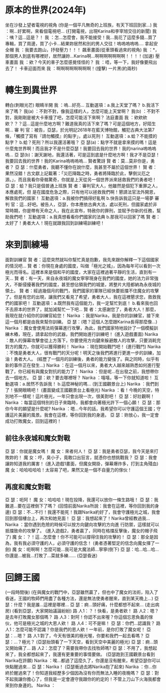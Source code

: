 # 原本的世界(2024年)
   坐在沙發上望者電視的視角
(你是一個平凡無奇的上班族，有天下班回到家...)
   我   ：啊...好累啊，來看個電視吧...
(打開電視，出現Karina和李宰旭交往的新聞)
   我   ：咦？這...這是？！
   我   ：怎...怎麼會，我不能接受！我...我花了這麼多錢...買了專輯，買了周邊，買了小卡...結果妳居然和別的男人交往！嗚嗚嗚嗚嗚....
   拿起安全帽
   我   ：我要去跑山，抒發壓力！！！
   飆車畫面(從車頭看過來的視角)
我   ：*，那個男人到底有哪裡好，居然讓妳...Karina啊...啊啊啊啊啊啊啊！！！！(加速)
   壓車畫面
   我   ：欸？今天的車子怎麼感覺怪怪的？
   我   ：唔，等一下，我好像要飛出去了！
   卡車迎面而來
   我   ：啊啊啊啊啊啊啊啊！(撞擊)
一片黑(約兩秒)
# 轉生到異世界
轉白(刺眼光芒)
   眼睛半開
   我   ：嗚...好亮...
   互動選項：a.我上天堂了嗎？
   b.我活下來了嗎？
   我(a)  ：不對不對，像我這樣的人，怎麼可能上天堂啊？
   我(b)  ：不對不對，我剛剛是被大卡車撞了吧，怎麼可能活下來啊？
   法庭畫面
   我   ：欸欸欸欸？？？這...這是什麼地方啊？難道我真的活下來了嗎？可是這個地方，好陌生啊...
   審 判 官：被告，亞瑟，於光明記2618年在藍天博物館，觸犯古典大法第7條，「觸摸了寫有『請勿觸摸』的點字」，處以死刑！
   互動選項：a.蛤？不能摸的點字？
   b.蛤？死刑？所以我還活著哦？
   亞 瑟(a)：點字不就是拿來摸的嗎！這是什麼鬼世界啊！而且我才不是什麼亞瑟！我要回去我的世界！我的narina嗚嗚嗚嗚...
   亞 瑟(b)：謝天謝地，我還活著，可是這到底是什麼地方啊！我才不是亞瑟！我要回去我的世界！我的Karina嗚嗚嗚嗚...
   賢者驚訝
   賢    者：莫...莫非你是，勇者？
   亞    瑟：什麼勇者，我聽不懂你在說什麼，我甚至不屬於這個世界！
   賢    者：果然沒錯！古文獻上記載著：「災厄降臨之時，勇者將降臨於此，擊倒災厄之源。」，而且我看你骨骼驚奇，你就是上天從另一個世界派來拯救我們的勇者吧！
   亞    瑟：蛤？我只是個普通上班族
   賢    者：審判官大人，他雖然是個犯下重罪之人，本應處死，但 是在國度危急之際，只有他可以拯救我們啊！懇請法官法外開恩，解救我們的國家！
   互動選項：a.我被你們搞得好亂啊
   b.快告訴我這只是一場夢
   審 判 官：這...好吧。被告人，亞瑟，你本應依古典大法，處以死刑，但國家處於非常時期，你是帶有天命之人，我在此宣布，特赦你的罪刑，並賦予你新的任務，幫助我們吧！
   互動選項：a.我真想看看你們國家的法典
   b.那我可以回家了嗎
   賢    者：太好了！勇者大人！現在就跟我回到訓練場訓練吧！
# 來到訓練場
   面對訓練官
   賢    者：這麼突然就叫你幫忙真是抱歉，我先來跟你解釋一下這個國家的情況吧...
   賢    者：你現在身處的國度，叫做「極光之城」，因為每年可以看到一次極光而得名。這裡本來是個和平的國度，大家在這裡過著平靜的生活，直到有一天...
   賢    者：有一天，來自永夜城的魔女寧寧現身在我們的國度，她的法力非常強大，不斷侵擾著我們的國度，甚至想佔領我們的城堡，將整片大陸都納為永夜城的領土。
   賢    者：經過幾個月的戰鬥，我們國家的軍隊已經快要抵擋不住魔女的攻擊了。但是有您的出現，讓我們又看見了希望，勇者大人，我在這裡懇求您，救救我們的國家吧！
   互動選項：a.既然我有這個能力，我一定幫忙到底！
   b.看來我也回不去原本的世界了，就加減幫忙一下吧...
   賢    者：太感謝您了，勇者大人！那麼，我現在就介紹你的訓練官給您！
   Narika ：我是Narika，我是你的訓練官，接下來這一個月都是由我來幫你訓練。
亞    瑟：(嗯？這個人怎麼跟Karina長得那麼像…)
   Narika ：魔女會使用法術彈幕進行攻擊，為此，我們國家特地設計了一個模擬訓練木樁，現在，請拿起你的武器，我們開始進行訓練吧！
(進入遊戲畫面)
   Narika ：敵人的彈幕攻擊會從上方落下，你要使用方向鍵來躲避敵人的攻擊，只要消耗完對方的魔力，你就可以獲得勝利！
   Narika ：現在開始戰鬥吧！
(進行戰鬥)
   Narika ：不愧是勇者大人，很有戰鬥的天分呢！明天之後我們將進行更進一步的訓練，加油！勇者大人。
(經歷了一個月的訓練後，勇者的能力變強了。與之同時，似乎有新的事件正在發生...)
   Narika ：在這一個月以來，勇者大人越來越熟悉如何進行聖戰了，你已經有與魔女對抗的能力了！
   Narika ：但是呢...在出發之前，我想帶你去一個地方。
   亞    瑟：欸？要去哪裡呀？
   Narika ：嘻嘻，等一下你就知道啦！
   互動選項：a.居然不告訴我！
   b.這麼神秘的嗎...
(到王國觀景台上)
   Narika ：我們到了！張開眼睛吧！
(畫面變成王國觀景台上看極光)
   Narika ：看！今晚的天空，特別地不一樣呢！這片極光，一年只會出現一次，很美對吧！
   亞    瑟：好壯觀啊！
   Narika ：每當這個特別的日子來臨時，我都會向著極光許下一個心願！
   亞    瑟：那你今年的願望是什麼呢?
   Narika ：嗯...今年的話，我希望你可以守護這個王國；守護這片美麗的風景。我會在這裡，等你回到我的身邊。
   亞    瑟：妳放心，我一定會成功打敗魔女，回到這裡的！
## 前往永夜城和魔女對戰
   亞    瑟：你就是魔女嗎！
   魔    女：來者何人！
   亞    瑟：我是勇者亞瑟，我今天是來打敗妳的！
   魔    女：哼，臭小子，竟敢口出狂言，就憑你也想挑戰我？
   亞    瑟：我會讓妳知道我的厲害！
(進入遊戲1畫面，但魔女開掛，彈幕爆炸多，打到主角殘血)
   魔    女：哈哈哈哈哈！太容易了吧，果然又是一個不自量力的傢伙！
## 再度和魔女對戰
   亞    瑟：呃阿！
   魔    女：哈哈哈！現在投降，我還可以放你一條生路哦！
   亞    瑟：我難道...要在這裡倒下了嗎？
(回憶前面Narika所說：我會在這裡，等你回到我的身邊)
   亞    瑟：不...不行！我還不能死！我跟Narika約好了，我會守護極光之城，我會回到那個樓台上，再次和她見面！
   亞    瑟：我想起來了！Narika曾經教過我...
   Narika ：當你遇到危險的時候可以按方向鍵向攻擊的方向進    行防禦，這樣就可以抵擋致命的攻擊了。
(進入遊戲2，勇者贏了，同時在格擋反擊後，魔女的帽子飛了)
   魔    女：？！這...怎麼會！你不可能可以撐得住我的攻擊的！
   亞    瑟：那全是因為，我有我必須守護的人，必須守護的信念！
   (勇者憑著堅定的信念向魔女揮了一劍)
魔    女：呃啊啊！怎麼可能...我可是大魔法師...寧寧(倒下)
   亞    瑟：哈...哈...哈...你還是...被我...打敗了...菜就多練......
(亞瑟昏迷)
# 回歸王國
   (一段時間後)
(在與魔女的戰鬥中，亞瑟雖然贏了，但也中了魔女的法術，陷入了昏迷，王國的牧師們用盡了各種方法，還是無法使勇者醒來，直到某天晚上...)
   亞    瑟：什麼？我是誰...這裡是哪裡...
   亞    瑟：痾...頭好痛，什麼都想不起來...
   (走出病房)
(看到亞瑟，大家開始議論紛紛)
   路   人1：？！快看，是勇者欸！
   路   人2：嗯？是去年打敗魔女那個嗎？
   路   人3：對阿！你認不出來喔？你這個忘恩負義的傢伙，他可是極光之城的大恩人欸！
   路   人4：可不是嘛！
   亞    瑟：你們...認識我？
   路   人1：怎麼可能不認識？你是我們的恩人欸！一年前，是你打敗了魔女呢！
   亞    瑟：...嗯？
   路   人1:對了，今天有很美的極光喔，你要和我們一起去看嗎？
   亞    瑟：...？極光？
(亞瑟抬頭看了一下天空，看到天空中美麗的極光)
   亞    瑟：痾...頭又開始痛了...
   路   人2：怎麼了？需要我帶你去找牧師嗎?
   亞    瑟：不用了，我想起來了，我全都想起來了，我還有更重要的事情要做。
(亞瑟跑到王國觀景台看到Narika在許願)
   Narika ：唉...都過了這麼久了，你還是沒有醒來，希望亞瑟你可以快點醒過來...
   亞    瑟：Narika！
(亞瑟衝過去將Narika抱了起來)
   Narika ：你...你終於醒過來了！你知道我經歷多少個因為沒有你而無法入睡的夜晚嗎？
   亞    瑟：對不起我讓你擔心了，但我是一定會遵守我跟你的約定的！不管上刀山下火海我都會來到你身邊的。
   Narika ：

